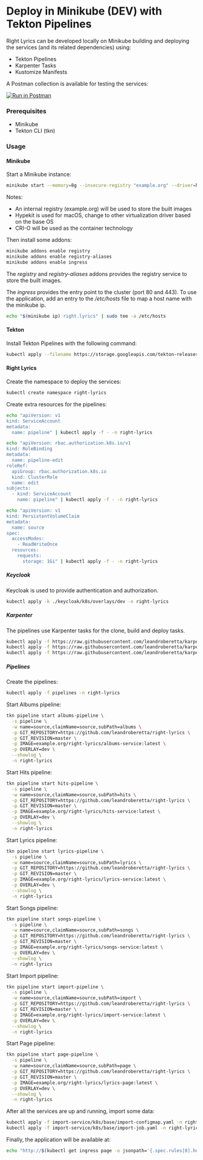 # Deploy in Minikube (DEV) with Tekton Pipelines

Right Lyrics can be developed locally on Minikube building and deploying the services (and its related dependencies) using:

* Tekton Pipelines
* Karpenter Tasks
* Kustomize Manifests

A Postman collection is available for testing the services:

[![Run in Postman](https://run.pstmn.io/button.svg)](https://app.getpostman.com/run-collection/c9b134cf391caba635d7)

### Prerequisites

* Minikube
* Tekton CLI (tkn)

### Usage

#### Minikube

Start a Minikube instance:

```bash
minikube start --memory=8g --insecure-registry "example.org" --driver=hyperkit --container-runtime=cri-o
```

Notes:

* An internal registry (example.org) will be used to store the built images
* Hypekit is used for macOS, change to other virtualization driver based on the base OS
* CRI-O will be used as the container technology

Then install some addons:

```bash
minikube addons enable registry
minikube addons enable registry-aliases
minikube addons enable ingress
```

The *registry* and *registry-aliases* addons provides the registry service to store the built images. 

The *ingress* provides the entry point to the cluster (port 80 and 443). To use the application, add an entry to the */etc/hosts* file to map a host name with the minikube ip.

```bash  
echo "$(minikube ip) right.lyrics" | sudo tee -a /etc/hosts
```

#### Tekton

Install Tekton Pipelines with the following command:

```bash
kubectl apply --filename https://storage.googleapis.com/tekton-releases/pipeline/latest/release.notags.yaml
```

#### Right Lyrics

Create the namespace to deploy the services:

```bash
kubectl create namespace right-lyrics
```

Create extra resources for the pipelines:

```bash
echo "apiVersion: v1
kind: ServiceAccount
metadata:
  name: pipeline" | kubectl apply -f - -n right-lyrics

echo "apiVersion: rbac.authorization.k8s.io/v1
kind: RoleBinding
metadata:
  name: pipeline-edit
roleRef:
  apiGroup: rbac.authorization.k8s.io
  kind: ClusterRole
  name: edit
subjects:
  - kind: ServiceAccount
    name: pipeline" | kubectl apply -f - -n right-lyrics

echo "apiVersion: v1
kind: PersistentVolumeClaim
metadata:
  name: source
spec:
  accessModes:
    - ReadWriteOnce
  resources:
    requests:
      storage: 1Gi" | kubectl apply -f - -n right-lyrics
```

##### Keycloak

Keycloak is used to provide authentication and authorization.

```bash
kubectl apply -k ./keycloak/k8s/overlays/dev -n right-lyrics
```

##### Karpenter

The pipelines use Karpenter tasks for the clone, build and deploy tasks.

```bash
kubectl apply -f https://raw.githubusercontent.com/leandroberetta/karpenter/master/tasks/git/git.yaml -n right-lyrics
kubectl apply -f https://raw.githubusercontent.com/leandroberetta/karpenter/master/tasks/s2i/s2i.yaml -n right-lyrics
kubectl apply -f https://raw.githubusercontent.com/leandroberetta/karpenter/master/tasks/kubectl/kubectl.yaml -n right-lyrics
```

##### Pipelines

Create the pipelines:

```bash
kubectl apply -f pipelines -n right-lyrics
````

Start Albums pipeline:

```bash
tkn pipeline start albums-pipeline \
  -s pipeline \
  -w name=source,claimName=source,subPath=albums \
  -p GIT_REPOSITORY=https://github.com/leandroberetta/right-lyrics \
  -p GIT_REVISION=master \
  -p IMAGE=example.org/right-lyrics/albums-service:latest \
  -p OVERLAY=dev \
  --showlog \
  -n right-lyrics
```

Start Hits pipeline:

```bash
tkn pipeline start hits-pipeline \
  -s pipeline \
  -w name=source,claimName=source,subPath=hits \
  -p GIT_REPOSITORY=https://github.com/leandroberetta/right-lyrics \
  -p GIT_REVISION=master \
  -p IMAGE=example.org/right-lyrics/hits-service:latest \
  -p OVERLAY=dev \
  --showlog \
  -n right-lyrics
```

Start Lyrics pipeline:

```bash
tkn pipeline start lyrics-pipeline \
  -s pipeline \
  -w name=source,claimName=source,subPath=lyrics \
  -p GIT_REPOSITORY=https://github.com/leandroberetta/right-lyrics \
  -p GIT_REVISION=master \
  -p IMAGE=example.org/right-lyrics/lyrics-service:latest \
  -p OVERLAY=dev \
  --showlog \
  -n right-lyrics
```

Start Songs pipeline:

```bash
tkn pipeline start songs-pipeline \
  -s pipeline \
  -w name=source,claimName=source,subPath=songs \
  -p GIT_REPOSITORY=https://github.com/leandroberetta/right-lyrics \
  -p GIT_REVISION=master \
  -p IMAGE=example.org/right-lyrics/songs-service:latest \
  -p OVERLAY=dev \
  --showlog \
  -n right-lyrics
```

Start Import pipeline:

```bash
tkn pipeline start import-pipeline \
  -s pipeline \
  -w name=source,claimName=source,subPath=import \
  -p GIT_REPOSITORY=https://github.com/leandroberetta/right-lyrics \
  -p GIT_REVISION=master \
  -p IMAGE=example.org/right-lyrics/import-service:latest \
  -p OVERLAY=dev \
  --showlog \
  -n right-lyrics
```

Start Page pipeline:

```bash
tkn pipeline start page-pipeline \
  -s pipeline \
  -w name=source,claimName=source,subPath=page \
  -p GIT_REPOSITORY=https://github.com/leandroberetta/right-lyrics \
  -p GIT_REVISION=master \
  -p IMAGE=example.org/right-lyrics/lyrics-page:latest \
  -p OVERLAY=dev \
  --showlog \
  -n right-lyrics
```

After all the services are up and running, import some data:

```bash
kubectl apply -f import-service/k8s/base/import-configmap.yaml -n right-lyrics
kubectl apply -f import-service/k8s/base/import-job.yaml -n right-lyrics
```

Finally, the application will be available at:

```bash
echo "http://$(kubectl get ingress page -o jsonpath='{.spec.rules[0].host}' -n right-lyrics)"
```